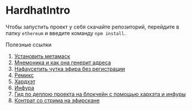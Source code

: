 # HardhatIntro

Чтобы запустить проект у себя скачайте репозиторий, перейдите в папку `ethereum` и введите команду `npm install`.

Полезные ссылки
1. <a href="https://metamask.io/">Установить метамаск</a>
2. <a href="https://iancoleman.io/bip39/">Мнемоника и как она генерит адреса</a>
3. <a href="https://faucets.chain.link/rinkeby">Нафаусетить чутка эфира без регистрации</a>
4. <a href="https://remix.ethereum.org/">Ремикс</a>
5. <a href="https://hardhat.org/getting-started/">Хардхэт</a>
6. <a href="https://infura.io/">Инфура</a>
7. <a href="https://dev.to/emanuelferreira/how-to-deploy-smart-contract-to-rinkeby-testnet-using-infura-and-hardhat-5ddj">Гид по деплою проекта на блокчейн с помощью хархэта и инфуры</a>
8. <a href="https://rinkeby.etherscan.io/address/0x728f7cb1de3C0b85a1D3D0db5568B6b328182f37">Контрат со стрима на эфирскане</a>

